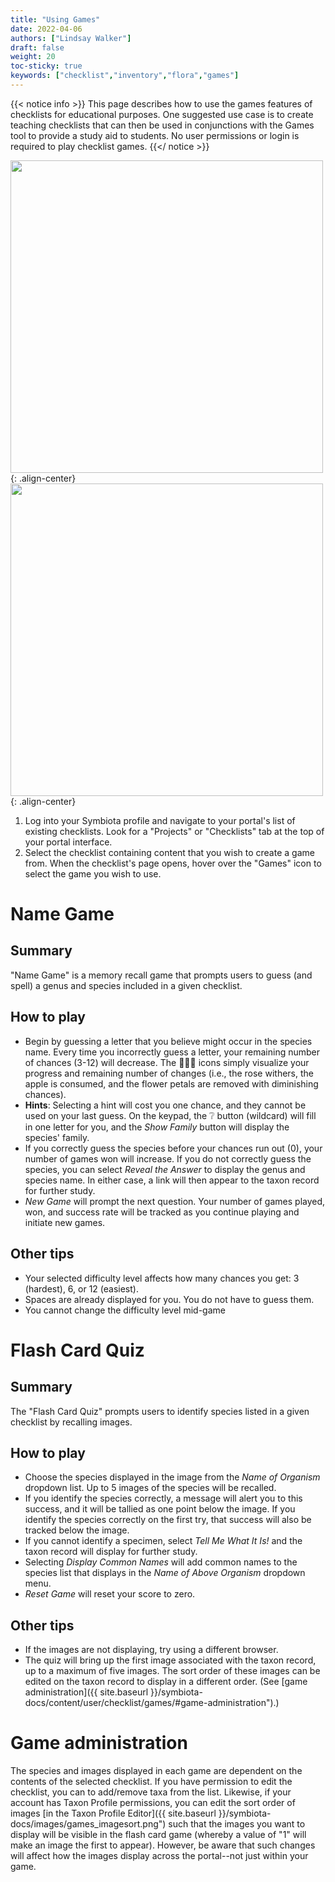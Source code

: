 ```yaml
---
title: "Using Games"
date: 2022-04-06
authors: ["Lindsay Walker"]
draft: false
weight: 20
toc-sticky: true
keywords: ["checklist","inventory","flora","games"]
---
```


{{< notice info >}}
   This page describes how to use the games features of checklists for educational purposes. One suggested use case is to create teaching checklists that can then be used in conjunctions with the Games tool to provide a study aid to students. No user permissions or login is required to play checklist games.
{{</ notice >}}

<img src="{{ site.baseurl }}/symbiota-docs/images/games_projectstab.png" alt="" width="500"/>{: .align-center}
<img src="{{ site.baseurl }}/symbiota-docs/images/games_navigation.png" alt="" width="500"/>{: .align-center}

1. Log into your Symbiota profile and navigate to your portal's list of existing checklists. Look for a "Projects" or "Checklists" tab at the top of your portal interface.
2. Select the checklist containing content that you wish to create a game from. When the checklist's page opens, hover over the "Games" icon to select the game you wish to use.

# Name Game

## Summary
"Name Game" is a memory recall game that prompts users to guess (and spell) a genus and species included in a given checklist.

## How to play
- Begin by guessing a letter that you believe might occur in the species name. Every time you incorrectly guess a letter, your remaining number of chances (3-12) will decrease. The :rose::sunflower::apple: icons simply visualize your progress and remaining number of changes (i.e., the rose withers, the apple is consumed, and the flower petals are removed with diminishing chances).
- **Hints**: Selecting a hint will cost you one chance, and they cannot be used on your last guess. On the keypad, the :grey_question: button (wildcard) will fill in one letter for you, and the _Show Family_ button will display the species' family.
- If you correctly guess the species before your chances run out (0), your number of games won will increase. If you do not correctly guess the species, you can select _Reveal the Answer_ to display the genus and species name. In either case, a link will then appear to the taxon record for further study.
- _New Game_ will prompt the next question. Your number of games played, won, and success rate will be tracked as you continue playing and initiate new games.

## Other tips
- Your selected difficulty level affects how many chances you get: 3 (hardest), 6, or 12 (easiest).
- Spaces are already displayed for you. You do not have to guess them.
- You cannot change the difficulty level mid-game

# Flash Card Quiz

## Summary
The "Flash Card Quiz" prompts users to identify species listed in a given checklist by recalling images.

## How to play
- Choose the species displayed in the image from the _Name of Organism_ dropdown list. Up to 5 images of the species will be recalled.
- If you identify the species correctly, a message will alert you to this success, and it will be tallied as one point below the image. If you identify the species correctly on the first try, that success will also be tracked below the image.
- If you cannot identify a specimen, select _Tell Me What It Is!_ and the taxon record will display for further study.
- Selecting _Display Common Names_ will add common names to the species list that displays in the _Name of Above Organism_ dropdown menu.
- _Reset Game_ will reset your score to zero.

## Other tips
- If the images are not displaying, try using a different browser.
- The quiz will bring up the first image associated with the taxon record, up to a maximum of five images. The sort order of these images can be edited on the taxon record to display in a different order. (See [game administration]({{ site.baseurl }}/symbiota-docs/content/user/checklist/games/#game-administration").)

# Game administration
The species and images displayed in each game are dependent on the contents of the selected checklist. If you have permission to edit the checklist, you can to add/remove taxa from the list. Likewise, if your account has Taxon Profile permissions, you can edit the sort order of images [in the Taxon Profile Editor]({{ site.baseurl }}/symbiota-docs/images/games_imagesort.png") such that the images you want to display will be visible in the flash card game (whereby a value of "1" will make an image the first to appear). However, be aware that such changes will affect how the images display across the portal--not just within your game.
